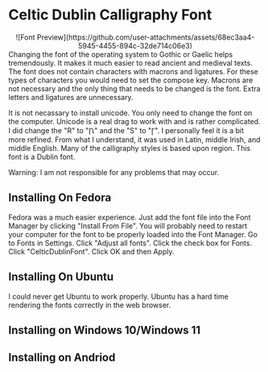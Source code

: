# Celtic Dublin Calligraphy Font
<div align="center">
![Font Preview](https://github.com/user-attachments/assets/68ec3aa4-5945-4455-894c-32de714c06e3)
</div>
Changing the font of the operating system to Gothic or Gaelic helps tremendously. It makes it much easier to read ancient and medieval texts. The font does not contain characters with macrons and ligatures. For these types of characters you would need to set the compose key. Macrons are not necessary and the only thing that needs to be changed is the font. Extra letters and ligatures are unnecessary.

It is not necassary to install unicode. You only need to change the font on the computer. Unicode is a real drag to work with and is rather complicated. I did change the "R" to "Ꞃ" and the "S" to "Ꞅ". I personally feel it is a bit more refined. From what I understand, it was used in Latin, middle Irish, and middle English. Many of the calligraphy styles is based upon region. This font is a Dublin font.
 
Warning: I am not responsible for any problems that may occur.
## Installing On Fedora
Fedora was a much easier experience. Just add the font file into the Font Manager by clicking "Install From File". You will probably need to restart your computer for the font to be properly loaded into the Font Manager. Go to Fonts in Settings. Click "Adjust all fonts". Click the check box for Fonts. Click "CelticDublinFont". Click OK and then Apply.
## Installing On Ubuntu
I could never get Ubuntu to work properly. Ubuntu has a hard time rendering the fonts correctly in the web browser.
## Installing on Windows 10/Windows 11

## Installing on Andriod
